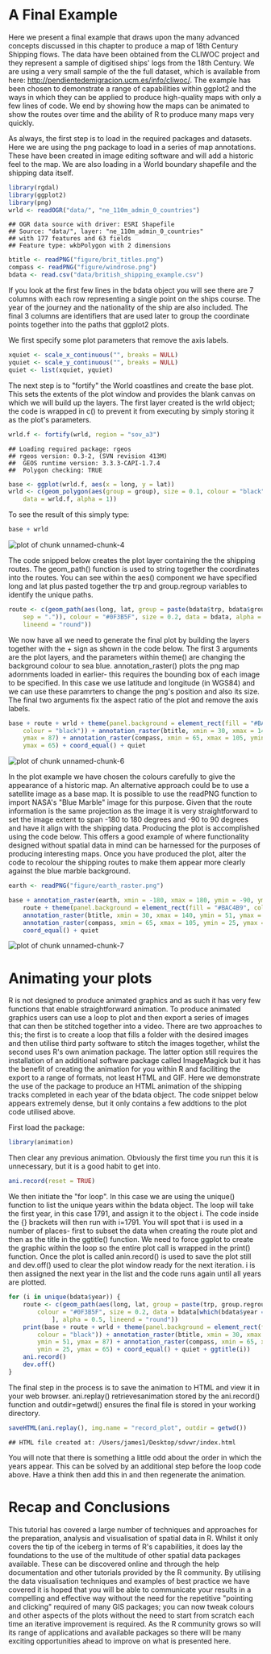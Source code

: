 A Final Example
===============
Here we present a final example that draws upon the many advanced concepts discussed in this chapter to produce a map of 18th Century Shipping flows. The data have been obtained from the CLIWOC project and they represent a sample of digitised ships' logs from the 18th Century. We are using a very small sample of the the full dataset, which is available from here: http://pendientedemigracion.ucm.es/info/cliwoc/. The example has been chosen to demonstrate a range of capabilities within ggplot2 and the ways in which they can be applied to produce high-quality maps with only a few lines of code. We end by showing how the maps can be animated to show the routes over time and the ability of R to produce many maps very quickly.

As always, the first step is to load in the required packages and datasets. Here we are using the png package to load in a series of map annotations. These have been created in image editing software and will add a historic feel to the map. We are also loading in a World boundary shapefile and the shipping data itself. 


```r
library(rgdal)
library(ggplot2)
library(png)
wrld <- readOGR("data/", "ne_110m_admin_0_countries")
```

```
## OGR data source with driver: ESRI Shapefile 
## Source: "data/", layer: "ne_110m_admin_0_countries"
## with 177 features and 63 fields
## Feature type: wkbPolygon with 2 dimensions
```

```r
btitle <- readPNG("figure/brit_titles.png")
compass <- readPNG("figure/windrose.png")
bdata <- read.csv("data/british_shipping_example.csv")
```

If you look at the first few lines in the bdata object you will see there are 7 columns with each row representing a single point on the ships course. The year of the journey and the nationality of the ship are also included. The final 3 columns are identifiers that are used later to group the coordinate points together into the paths that ggplot2 plots.

We first specify some plot parameters that remove the axis labels.


```r
xquiet <- scale_x_continuous("", breaks = NULL)
yquiet <- scale_y_continuous("", breaks = NULL)
quiet <- list(xquiet, yquiet)
```


The next step is to "fortify" the World coastlines and create the base plot. This sets the extents of the plot window and provides the blank canvas on which we will build up the layers. The first layer created is the wrld object; the code is wrapped in c() to prevent it from executing by simply storing it as the plot's parameters. 


```r
wrld.f <- fortify(wrld, region = "sov_a3")
```

```
## Loading required package: rgeos
## rgeos version: 0.3-2, (SVN revision 413M)
##  GEOS runtime version: 3.3.3-CAPI-1.7.4 
##  Polygon checking: TRUE
```

```r
base <- ggplot(wrld.f, aes(x = long, y = lat))
wrld <- c(geom_polygon(aes(group = group), size = 0.1, colour = "black", fill = "#D6BF86", 
    data = wrld.f, alpha = 1))
```

To see the result of this simply type:


```r
base + wrld
```

![plot of chunk unnamed-chunk-4](figure/unnamed-chunk-4.png) 


The code snipped below creates the plot layer containing the the shipping routes. The geom_path() function is used to string together the coordinates into the routes. You can see within the aes() component we have specified long and lat plus pasted together the trp and group.regroup variables to identify the unique paths.


```r
route <- c(geom_path(aes(long, lat, group = paste(bdata$trp, bdata$group.regroup, 
    sep = ".")), colour = "#0F3B5F", size = 0.2, data = bdata, alpha = 0.5, 
    lineend = "round"))
```


We now have all we need to generate the final plot by building the layers together with the + sign as shown in the code below. The first 3 arguments are the plot layers, and the parameters within theme() are changing the background colour to sea blue. annotation_raster() plots the png map adornments loaded in earlier- this requires the bounding box of each image to be specified. In this case we use latitude and longitude (in WGS84) and we can use these paramrters to change the png's position and also its size. The final two arguments fix the aspect ratio of the plot and remove the axis labels. 


```r
base + route + wrld + theme(panel.background = element_rect(fill = "#BAC4B9", 
    colour = "black")) + annotation_raster(btitle, xmin = 30, xmax = 140, ymin = 51, 
    ymax = 87) + annotation_raster(compass, xmin = 65, xmax = 105, ymin = 25, 
    ymax = 65) + coord_equal() + quiet
```

![plot of chunk unnamed-chunk-6](figure/unnamed-chunk-6.png) 


In the plot example we have chosen the colours carefully to give the appearance of a historic map. An alternative approach could be to use a satellite image as a base map. It is possible to use the readPNG function to import NASA's "Blue Marble" image for this purpose. Given that the route information is the same projection as the image it is very straightforward to set the image extent to span -180 to 180 degrees and -90 to 90 degrees and have it align with the shipping data. Producing the plot is accomplished using the code below. This offers a good example of where functionality designed without spatial data in mind can be harnessed for the purposes of producing interesting maps. Once you have produced the plot, alter the code to recolour the shipping routes to make them appear more clearly against the blue marble background. 


```r
earth <- readPNG("figure/earth_raster.png")

base + annotation_raster(earth, xmin = -180, xmax = 180, ymin = -90, ymax = 90) + 
    route + theme(panel.background = element_rect(fill = "#BAC4B9", colour = "black")) + 
    annotation_raster(btitle, xmin = 30, xmax = 140, ymin = 51, ymax = 87) + 
    annotation_raster(compass, xmin = 65, xmax = 105, ymin = 25, ymax = 65) + 
    coord_equal() + quiet
```

![plot of chunk unnamed-chunk-7](figure/unnamed-chunk-7.png) 


Animating your plots
====================
R is not designed to produce animated graphics and as such it has very few functions that enable straightforward animation. To produce animated graphics users can use a loop to plot and then export a series of images that can then be stitched together into a video. There are two approaches to this; the first is to create a loop that fills a folder with the desired images and then utilise third party software to stitch the images together, whilst the second uses R's own animation package. The latter option still requires the installation of an additional software package called ImageMagick but it has the benefit of creating the animation for you within R and faciliting the export to a range of formats, not least HTML and GIF. Here we demonstrate the use of the package to produce an HTML animation of the shipping tracks completed in each year of the bdata object. The code snippet below appears extremely dense, but it only contains a few addtions to the plot code utilised above.

First load the package:


```r
library(animation)
```


Then clear any previous animation. Obviously the first time you run this it is unnecessary, but it is a good habit to get into.

```r
ani.record(reset = TRUE)
```

We then initiate the "for loop". In this case we are using the unique() function to list the unique years within the bdata object. The loop will take the first year, in this case 1791, and assign it to the object i. The code inside the {} brackets will then run with i=1791. You will spot that i is used in a number of places- first to subset the data when creating the route plot and then as the title in the ggtitle() function. We need to force ggplot to create the graphic within the loop so the entire plot call is wrapped in the print() function. Once the plot is called anin.record() is used to save the plot still and dev.off() used to clear the plot window ready for the next iteration. i is then assigned the next year in the list and the code runs again until all years are plotted.


```r
for (i in unique(bdata$year)) {
    route <- c(geom_path(aes(long, lat, group = paste(trp, group.regroup, sep = ".")), 
        colour = "#0F3B5F", size = 0.2, data = bdata[which(bdata$year == i), 
            ], alpha = 0.5, lineend = "round"))
    print(base + route + wrld + theme(panel.background = element_rect(fill = "#BAC4B9", 
        colour = "black")) + annotation_raster(btitle, xmin = 30, xmax = 140, 
        ymin = 51, ymax = 87) + annotation_raster(compass, xmin = 65, xmax = 105, 
        ymin = 25, ymax = 65) + coord_equal() + quiet + ggtitle(i))
    ani.record()
    dev.off()
}
```

       
The final step in the process is to save the animation to HTML and view it in your web browser. ani.replay() retrievesanimation stored by the ani.record() function and outdir=getwd() ensures the final file is stored in your working directory.



```r
saveHTML(ani.replay(), img.name = "record_plot", outdir = getwd())
```

```
## HTML file created at: /Users/james1/Desktop/sdvwr/index.html
```

You will note that there is something a little odd about the order in which the years appear. This can be solved by an additional step before the loop code above. Have a think then add this in and then regenerate the animation.  

Recap and Conclusions
=====================

This tutorial has covered a large number of techniques and approaches for the preparation, analysis and visualisation of spatial data in R. Whilst it  only covers the tip of the iceberg in terms of R's capabilities, it does lay the foundations to the use of the multitude of other spatial data packages available. These can be discovered online and through the help documentation and other tutorials provided by the R community. By utilising the data visualisation techniques and examples of best practice we have covered it is hoped that you will be able to communicate your results in a compelling and effective way without the need for the repetitive "pointing and clicking" required of many GIS packages; you can now tweak colours and other aspects of the plots without the need to start from scratch each time an iterative improvement is required. As the R community grows so will its range of applications and available packages so there will be many exciting opportunities ahead to improve on what is presented here.
